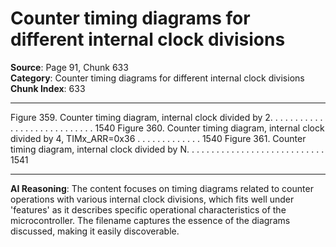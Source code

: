 # Counter timing diagrams for different internal clock divisions

**Source**: Page 91, Chunk 633  
**Category**: Counter timing diagrams for different internal clock divisions  
**Chunk Index**: 633

---

Figure 359. Counter timing diagram, internal clock divided by 2. . . . . . . . . . . . . . . . . . . . . . . . . . . . 1540
Figure 360. Counter timing diagram, internal clock divided by 4, TIMx_ARR=0x36 . . . . . . . . . . . . . 1540
Figure 361. Counter timing diagram, internal clock divided by N. . . . . . . . . . . . . . . . . . . . . . . . . . . . 1541

---

**AI Reasoning**: The content focuses on timing diagrams related to counter operations with various internal clock divisions, which fits well under 'features' as it describes specific operational characteristics of the microcontroller. The filename captures the essence of the diagrams discussed, making it easily discoverable.
